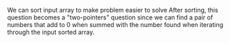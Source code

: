 We can sort input array to make problem easier to solve
After sorting, this question becomes a "two-pointers" question since we can find a pair of numbers that add to 0 when summed with the number found when iterating through the input sorted array.